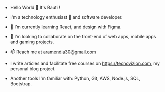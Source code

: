 - Hello World 👋 It's Bauti !



- I'm a technology enthusiast 👀 and software developer.
- 🌱 I’m currently learning React, and design with Figma.
- 💞️ I’m looking to collaborate on the front-end of web apps, mobile apps and gaming projects.
- 📫 Reach me at aramendia30@gmail.com
- I write articles and facilitate free courses on https://tecnovizion.com, my personal blog project.
- Another tools I'm familiar with: Python, Git, AWS, Node.js, SQL, Bootstrap.

<!---
bautista1405/bautista1405 is a ✨ special ✨ repository because its `README.md` (this file) appears on your GitHub profile.
You can click the Preview link to take a look at your changes.
--->
